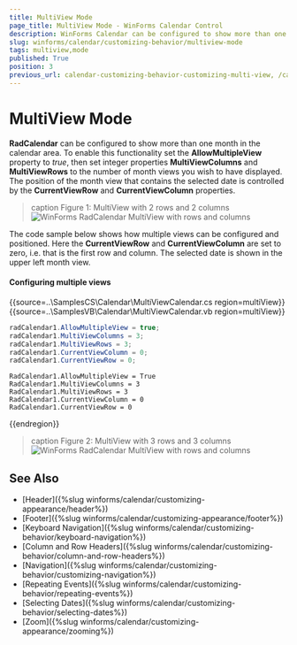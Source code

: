 ```yaml
---
title: MultiView Mode
page_title: MultiView Mode - WinForms Calendar Control
description: WinForms Calendar can be configured to show more than one month in the calendar area.
slug: winforms/calendar/customizing-behavior/multiview-mode
tags: multiview,mode
published: True
position: 3
previous_url: calendar-customizing-behavior-customizing-multi-view, /calendar/customizing-behavior/multiview-mode
---
```


# MultiView Mode

__RadCalendar__ can be configured to show more than one month in the calendar area. To enable this functionality set the __AllowMultipleView__ property to *true*, then set integer properties __MultiViewColumns__ and __MultiViewRows__ to the number of month views you wish to have displayed. The position of the month view that contains the selected date is controlled by the __CurrentViewRow__ and __CurrentViewColumn__ properties.

>caption Figure 1: MultiView with 2 rows and 2 columns
![WinForms RadCalendar MultiView with  rows and  columns](images/calendar-features-multi-view-mode001.png)

The code sample below shows how multiple views can be configured and positioned. Here the __CurrentViewRow__ and __CurrentViewColumn__ are set to zero, i.e. that is the first row and column. The selected date is shown in the upper left month view. 

#### Configuring multiple views

{{source=..\SamplesCS\Calendar\MultiViewCalendar.cs region=multiView}} 
{{source=..\SamplesVB\Calendar\MultiViewCalendar.vb region=multiView}} 

````C#
radCalendar1.AllowMultipleView = true;
radCalendar1.MultiViewColumns = 3;
radCalendar1.MultiViewRows = 3;
radCalendar1.CurrentViewColumn = 0;
radCalendar1.CurrentViewRow = 0;

````
````VB.NET
RadCalendar1.AllowMultipleView = True
RadCalendar1.MultiViewColumns = 3
RadCalendar1.MultiViewRows = 3
RadCalendar1.CurrentViewColumn = 0
RadCalendar1.CurrentViewRow = 0

````

{{endregion}} 

>caption Figure 2: MultiView with 3 rows and 3 columns
![WinForms RadCalendar MultiView with  rows and  columns](images/calendar-features-multi-view-mode002.png)

## See Also

* [Header]({%slug winforms/calendar/customizing-appearance/header%})
* [Footer]({%slug winforms/calendar/customizing-appearance/footer%})
* [Keyboard Navigation]({%slug  winforms/calendar/customizing-behavior/keyboard-navigation%})
* [Column and Row Headers]({%slug  winforms/calendar/customizing-behavior/column-and-row-headers%})
* [Navigation]({%slug winforms/calendar/customizing-behavior/customizing-navigation%})
* [Repeating Events]({%slug winforms/calendar/customizing-behavior/repeating-events%})
* [Selecting Dates]({%slug winforms/calendar/customizing-behavior/selecting-dates%})
* [Zoom]({%slug winforms/calendar/customizing-appearance/zooming%})


